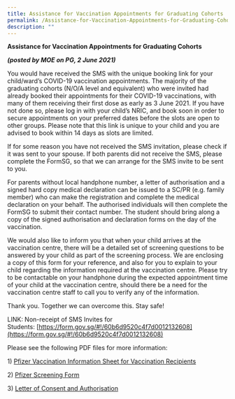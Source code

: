 ```yaml
---
title: Assistance for Vaccination Appointments for Graduating Cohorts
permalink: /Assistance-for-Vaccination-Appointments-for-Graduating-Cohorts/
description: ""
---
```

**Assistance for Vaccination Appointments for Graduating Cohorts**

**_(posted by MOE on PG, 2 June 2021)_**

You would have received the SMS with the unique booking link for your child/ward’s COVID-19 vaccination appointments. The majority of the graduating cohorts (N/O/A level and equivalent) who were invited had already booked their appointments for their COVID-19 vaccinations, with many of them receiving their first dose as early as 3 June 2021. If you have not done so, please log in with your child’s NRIC, and book soon in order to secure appointments on your preferred dates before the slots are open to other groups. Please note that this link is unique to your child and you are advised to book within 14 days as slots are limited.

If for some reason you have not received the SMS invitation, please check if it was sent to your spouse. If both parents did not receive the SMS, please complete the FormSG, so that we can arrange for the SMS invite to be sent to you.

For parents without local handphone number, a letter of authorisation and a signed hard copy medical declaration can be issued to a SC/PR (e.g. family member) who can make the registration and complete the medical declaration on your behalf. The authorised individuals will then complete the FormSG to submit their contact number. The student should bring along a copy of the signed authorisation and declaration forms on the day of the vaccination.

We would also like to inform you that when your child arrives at the vaccination centre, there will be a detailed set of screening questions to be answered by your child as part of the screening process. We are enclosing a copy of this form for your reference, and also for you to explain to your child regarding the information required at the vaccination centre. Please try to be contactable on your handphone during the expected appointment time of your child at the vaccination centre, should there be a need for the vaccination centre staff to call you to verify any of the information.

Thank you. Together we can overcome this. Stay safe!

LINK: Non-receipt of SMS Invites for Students: [https://form.gov.sg/#!/60b6d9520c4f7d0012132608](https://form.gov.sg/#!/60b6d9520c4f7d0012132608)

Please see the following PDF files for more information:

1) [Pfizer Vaccination Information Sheet for Vaccination Recipients](https://outramsec-moe-edu-sg-admin.cwp.sg/qql/slot/u512/FHBL/Pfizer%20VIS%201%20Jun.pdf) 

2) [Pfizer Screening Form](https://outramsec-moe-edu-sg-admin.cwp.sg/qql/slot/u512/FHBL/Pfizer%20Screening%20Form%2020210601.pdf)

3) [Letter of Consent and Authorisation](https://outramsec-moe-edu-sg-admin.cwp.sg/qql/slot/u512/Vaccination%20Exercise/Attachment%202%20-%20Revised%20Letter%20of%20Consent%20and%20Authorisation.pdf)